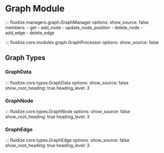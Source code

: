 # Graph Module

::: fluidize.managers.graph.GraphManager
    options:
      show_source: false
      members:
        - get
        - add_node
        - update_node_position
        - delete_node
        - add_edge
        - delete_edge

::: fluidize.core.modules.graph.GraphProcessor
    options:
      show_source: false

## Graph Types

### GraphData
::: fluidize.core.types.GraphData
    options:
      show_source: false
      show_root_heading: true
      heading_level: 3

### GraphNode
::: fluidize.core.types.GraphNode
    options:
      show_source: false
      show_root_heading: true
      heading_level: 3

### GraphEdge
::: fluidize.core.types.GraphEdge
    options:
      show_source: false
      show_root_heading: true
      heading_level: 3
